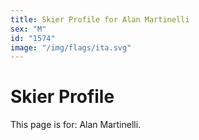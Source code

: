 ```yaml
---
title: Skier Profile for Alan Martinelli
sex: "M"
id: "1574"
image: "/img/flags/ita.svg" 
---
```


# Skier Profile

This page is for: Alan Martinelli.
    